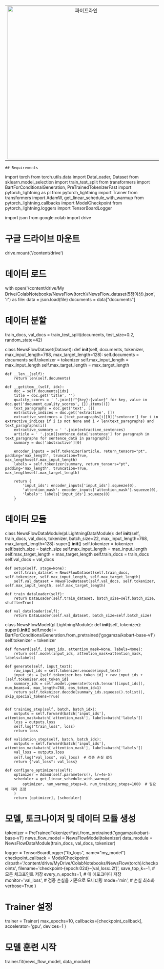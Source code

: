 

<table>
  <tr>
    <td align="center">
      <img width="500" alt="파이프라인" src="https://github.com/hs-1971347-shinwoochul/newsflow/assets/162528651/9888fb42-3a96-411c-a9a0-bcd0b720080e">
    </td>
    <td>
      <ul>
        <li><b>주요 적용 기술 및 구조:</b></li>
        <li>개발 환경: Microsoft Windows 10, OS, Android</li>
        <li>개발 도구: Colab, Android Studio</li>
        <li>개발 언어: Python, Pycharm, Java, Kotlin</li>
        <li>관련 기술: Deep Learning, OCR, Socket Programming</li>
      </ul>
    </td>
  </tr>
</table>

```
## Requirements
```

import torch
from torch.utils.data import DataLoader, Dataset
from sklearn.model_selection import train_test_split
from transformers import BartForConditionalGeneration, PreTrainedTokenizerFast
import pytorch_lightning as pl
from pytorch_lightning import Trainer
from transformers import AdamW, get_linear_schedule_with_warmup
from pytorch_lightning.callbacks import ModelCheckpoint
from pytorch_lightning.loggers import TensorBoardLogger


import json
from google.colab import drive

# 구글 드라이브 마운트
drive.mount('/content/drive')

# 데이터 로드
with open('/content/drive/My Drive/ColabNotebooks/NewsFlow(torch)/NewsFlow_dataset(5점이상).json', 'r') as file:
    data = json.load(file)
    documents = data["documents"]

# 데이터 분할
train_docs, val_docs = train_test_split(documents, test_size=0.2, random_state=42)

class NewsFlowDataset(Dataset):
    def __init__(self, documents, tokenizer, max_input_length=768, max_target_length=128):
        self.documents = documents
        self.tokenizer = tokenizer
        self.max_input_length = max_input_length
        self.max_target_length = max_target_length

    def __len__(self):
        return len(self.documents)

    def __getitem__(self, idx):
        doc = self.documents[idx]
        title = doc.get('title', '')
        quality_scores = ' '.join([f"{key}:{value}" for key, value in doc.get('document_quality_scores', {}).items()])
        text_paragraphs = doc.get('text', [])
        extractive_indices = doc.get('extractive', [])
        extractive_sentences = [text_paragraphs[i][0]['sentence'] for i in extractive_indices if i is not None and i < len(text_paragraphs) and text_paragraphs[i]]
        extractive_summary = ' '.join(extractive_sentences)
        article = ' '.join([sentence_data['sentence'] for paragraph in text_paragraphs for sentence_data in paragraph])
        summary = doc['abstractive'][0]

        encoder_inputs = self.tokenizer(article, return_tensors="pt", padding='max_length', truncation=True, max_length=self.max_input_length)
        labels = self.tokenizer(summary, return_tensors="pt", padding='max_length', truncation=True, max_length=self.max_target_length)

        return {
            'input_ids': encoder_inputs['input_ids'].squeeze(0),
            'attention_mask': encoder_inputs['attention_mask'].squeeze(0),
            'labels': labels['input_ids'].squeeze(0)
        }


# 데이터 모듈
class NewsFlowDataModule(pl.LightningDataModule):
    def __init__(self, train_docs, val_docs, tokenizer, batch_size=22, max_input_length=768, max_target_length=128):
        super().__init__()
        self.tokenizer = tokenizer
        self.batch_size = batch_size
        self.max_input_length = max_input_length
        self.max_target_length = max_target_length
        self.train_docs = train_docs
        self.val_docs = val_docs

    def setup(self, stage=None):
        self.train_dataset = NewsFlowDataset(self.train_docs, self.tokenizer, self.max_input_length, self.max_target_length)
        self.val_dataset = NewsFlowDataset(self.val_docs, self.tokenizer, self.max_input_length, self.max_target_length)

    def train_dataloader(self):
        return DataLoader(self.train_dataset, batch_size=self.batch_size, shuffle=True)

    def val_dataloader(self):
        return DataLoader(self.val_dataset, batch_size=self.batch_size)

class NewsFlowModel(pl.LightningModule):
    def __init__(self, tokenizer):
        super().__init__()
        self.model = BartForConditionalGeneration.from_pretrained('gogamza/kobart-base-v1')
        self.tokenizer = tokenizer

    def forward(self, input_ids, attention_mask=None, labels=None):
        return self.model(input_ids, attention_mask=attention_mask, labels=labels)

    def generate(self, input_text):
        raw_input_ids = self.tokenizer.encode(input_text)
        input_ids = [self.tokenizer.bos_token_id] + raw_input_ids + [self.tokenizer.eos_token_id]
        summary_ids = self.model.generate(torch.tensor([input_ids]), num_beams=4, max_length=768, eos_token_id=1)
        return self.tokenizer.decode(summary_ids.squeeze().tolist(), skip_special_tokens=True)


    def training_step(self, batch, batch_idx):
        outputs = self.forward(batch['input_ids'], attention_mask=batch['attention_mask'], labels=batch['labels'])
        loss = outputs.loss
        self.log("train_loss", loss)
        return loss

    def validation_step(self, batch, batch_idx):
        outputs = self.forward(batch['input_ids'], attention_mask=batch['attention_mask'], labels=batch['labels'])
        val_loss = outputs.loss
        self.log("val_loss", val_loss)  # 검증 손실 로깅
        return {"val_loss": val_loss}

    def configure_optimizers(self):
        optimizer = AdamW(self.parameters(), lr=4e-5)
        scheduler = get_linear_schedule_with_warmup(
            optimizer, num_warmup_steps=0, num_training_steps=1000  # 필요에 따라 조정
        )
        return [optimizer], [scheduler]



# 모델, 토크나이저 및 데이터 모듈 생성
tokenizer = PreTrainedTokenizerFast.from_pretrained('gogamza/kobart-base-v1')
news_flow_model = NewsFlowModel(tokenizer)
data_module = NewsFlowDataModule(train_docs, val_docs, tokenizer)

logger = TensorBoardLogger("tb_logs", name="my_model")
checkpoint_callback = ModelCheckpoint(
    dirpath='/content/drive/MyDrive/ColabNotebooks/NewsFlow(torch)/checkpoints',
    filename='checkpoint-{epoch:02d}-{val_loss:.2f}',
    save_top_k=-1,  # 모든 체크포인트 저장
    every_n_epochs=1,  # 매 에포크마다 저장
    monitor='val_loss',  # 검증 손실을 기준으로 모니터링
    mode='min',  # 손실 최소화
    verbose=True
)

# Trainer 설정
trainer = Trainer(
    max_epochs=10,
    callbacks=[checkpoint_callback],
    accelerator='gpu',
    devices=1
)

# 모델 훈련 시작
trainer.fit(news_flow_model, data_module)




